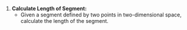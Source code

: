 1. **Calculate Length of Segment:**
   - Given a segment defined by two points in two-dimensional space, calculate the length of the segment.
